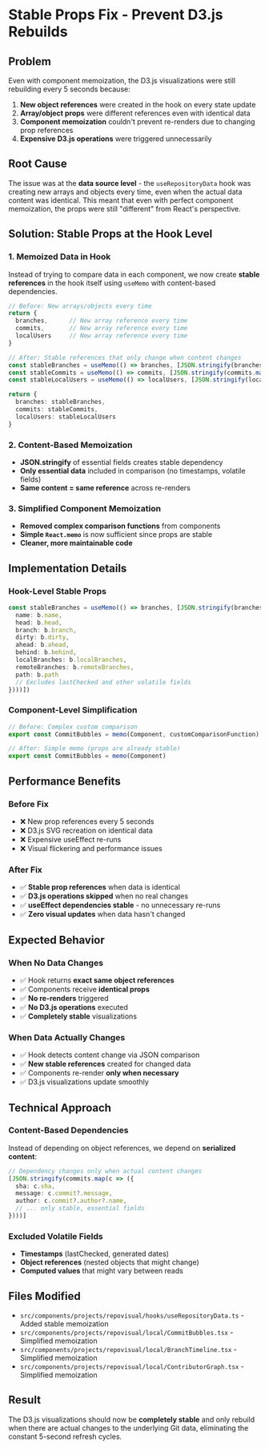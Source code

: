 # Stable Props Fix - Prevent D3.js Rebuilds

## Problem
Even with component memoization, the D3.js visualizations were still rebuilding every 5 seconds because:
1. **New object references** were created in the hook on every state update
2. **Array/object props** were different references even with identical data
3. **Component memoization** couldn't prevent re-renders due to changing prop references
4. **Expensive D3.js operations** were triggered unnecessarily

## Root Cause
The issue was at the **data source level** - the `useRepositoryData` hook was creating new arrays and objects every time, even when the actual data content was identical. This meant that even with perfect component memoization, the props were still "different" from React's perspective.

## Solution: Stable Props at the Hook Level

### 1. Memoized Data in Hook
Instead of trying to compare data in each component, we now create **stable references** in the hook itself using `useMemo` with content-based dependencies.

```typescript
// Before: New arrays/objects every time
return {
  branches,      // New array reference every time
  commits,       // New array reference every time
  localUsers     // New array reference every time
}

// After: Stable references that only change when content changes
const stableBranches = useMemo(() => branches, [JSON.stringify(branches.map(...))])
const stableCommits = useMemo(() => commits, [JSON.stringify(commits.map(...))])
const stableLocalUsers = useMemo(() => localUsers, [JSON.stringify(localUsers.map(...))])

return {
  branches: stableBranches,
  commits: stableCommits,
  localUsers: stableLocalUsers
}
```

### 2. Content-Based Memoization
- **JSON.stringify** of essential fields creates stable dependency
- **Only essential data** included in comparison (no timestamps, volatile fields)
- **Same content = same reference** across re-renders

### 3. Simplified Component Memoization
- **Removed complex comparison functions** from components
- **Simple `React.memo`** is now sufficient since props are stable
- **Cleaner, more maintainable code**

## Implementation Details

### Hook-Level Stable Props
```typescript
const stableBranches = useMemo(() => branches, [JSON.stringify(branches.map(b => ({
  name: b.name,
  head: b.head,
  branch: b.branch,
  dirty: b.dirty,
  ahead: b.ahead,
  behind: b.behind,
  localBranches: b.localBranches,
  remoteBranches: b.remoteBranches,
  path: b.path
  // Excludes lastChecked and other volatile fields
})))])
```

### Component-Level Simplification
```typescript
// Before: Complex custom comparison
export const CommitBubbles = memo(Component, customComparisonFunction)

// After: Simple memo (props are already stable)
export const CommitBubbles = memo(Component)
```

## Performance Benefits

### Before Fix
- ❌ New prop references every 5 seconds
- ❌ D3.js SVG recreation on identical data
- ❌ Expensive useEffect re-runs
- ❌ Visual flickering and performance issues

### After Fix
- ✅ **Stable prop references** when data is identical
- ✅ **D3.js operations skipped** when no real changes
- ✅ **useEffect dependencies stable** - no unnecessary re-runs
- ✅ **Zero visual updates** when data hasn't changed

## Expected Behavior

### When No Data Changes
- ✅ Hook returns **exact same object references**
- ✅ Components receive **identical props**
- ✅ **No re-renders** triggered
- ✅ **No D3.js operations** executed
- ✅ **Completely stable** visualizations

### When Data Actually Changes
- ✅ Hook detects content change via JSON comparison
- ✅ **New stable references** created for changed data
- ✅ Components re-render **only when necessary**
- ✅ D3.js visualizations update smoothly

## Technical Approach

### Content-Based Dependencies
Instead of depending on object references, we depend on **serialized content**:
```typescript
// Dependency changes only when actual content changes
[JSON.stringify(commits.map(c => ({
  sha: c.sha,
  message: c.commit?.message,
  author: c.commit?.author?.name,
  // ... only stable, essential fields
})))]
```

### Excluded Volatile Fields
- **Timestamps** (lastChecked, generated dates)
- **Object references** (nested objects that might change)
- **Computed values** that might vary between reads

## Files Modified
- `src/components/projects/repovisual/hooks/useRepositoryData.ts` - Added stable memoization
- `src/components/projects/repovisual/local/CommitBubbles.tsx` - Simplified memoization
- `src/components/projects/repovisual/local/BranchTimeline.tsx` - Simplified memoization
- `src/components/projects/repovisual/local/ContributorGraph.tsx` - Simplified memoization

## Result
The D3.js visualizations should now be **completely stable** and only rebuild when there are actual changes to the underlying Git data, eliminating the constant 5-second refresh cycles.